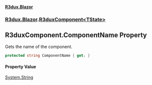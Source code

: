 #### [R3dux.Blazor](R3dux.Blazor.md 'R3dux.Blazor')
### [R3dux.Blazor](R3dux.Blazor.md#R3dux.Blazor 'R3dux.Blazor').[R3duxComponent&lt;TState&gt;](R3duxComponent_TState_.md 'R3dux.Blazor.R3duxComponent<TState>')

## R3duxComponent<TState>.ComponentName Property

Gets the name of the component.

```csharp
protected string ComponentName { get; }
```

#### Property Value
[System.String](https://docs.microsoft.com/en-us/dotnet/api/System.String 'System.String')